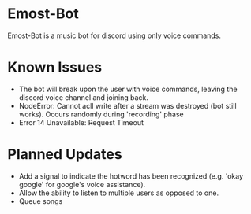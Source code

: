 # Emost-Bot
Emost-Bot is a music bot for discord using only voice commands.


# Known Issues
* The bot will break upon the user with voice commands, leaving the discord voice channel and joining back.
* NodeError: Cannot acll write after a stream was destroyed (bot still works). Occurs randomly during 'recording' phase
* Error 14 Unavailable: Request Timeout

# Planned Updates
* Add a signal to indicate the hotword has been recognized (e.g. 'okay google' for google's voice assistance).
* Allow the ability to listen to multiple users as opposed to one.
* Queue songs
